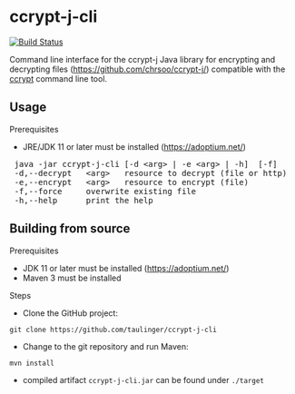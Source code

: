 ccrypt-j-cli
========

[![Build Status](https://github.com/taulinger/ccrypt-j-cli/workflows/Java%20CI/badge.svg)](https://github.com/taulinger/ccrypt-j-cli/actions/workflows/java.yml?query=branch%3Amain)

Command line interface for the ccrypt-j Java library for encrypting and decrypting files (https://github.com/chrsoo/ccrypt-j/) 
compatible with the [ccrypt](http://ccrypt.sourceforge.net/) command line tool. 


## Usage

Prerequisites

- JRE/JDK 11 or later must be installed (https://adoptium.net/)

<pre>
 java -jar ccrypt-j-cli [-d &lt;arg&gt; | -e &lt;arg&gt; | -h]  [-f]
 -d,--decrypt   &lt;arg&gt;   resource to decrypt (file or http)
 -e,--encrypt   &lt;arg&gt;   resource to encrypt (file)
 -f,--force     overwrite existing file
 -h,--help      print the help
</pre>

## Building from source

Prerequisites
- JDK 11 or later must be installed (https://adoptium.net/)
- Maven 3 must be installed

Steps
- Clone the GitHub project:
```
git clone https://github.com/taulinger/ccrypt-j-cli
```
- Change to the git repository and run Maven:
```
mvn install
```
- compiled artifact `ccrypt-j-cli.jar` can be found under `./target`
